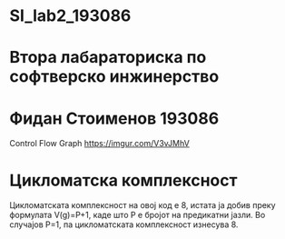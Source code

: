 # SI_lab2_193086

<h1>Втора лабараториска по софтверско инжинерство</h1>
<h1>Фидан Стоименов 193086</h1>


Control Flow Graph 
https://imgur.com/V3vJMhV

<h1>Цикломатска комплексност</h1>

Цикломатската комплексност на овој код е 8, истата ја добив преку формулата V(g)=P+1, каде што P е бројот на предикатни јазли. Во случајoв P=1, па цикломатската комплексност изнесува 8. 

